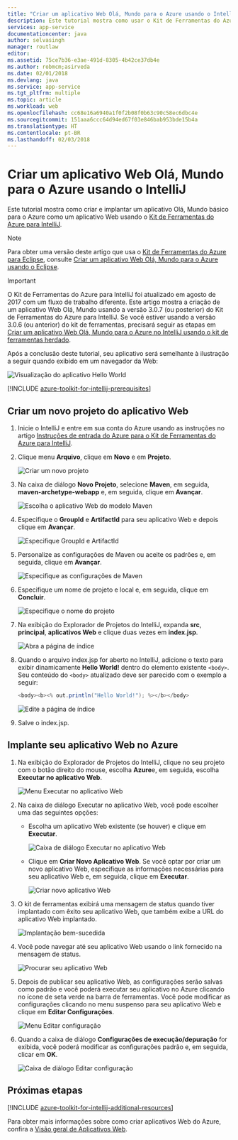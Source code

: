 ```yaml
---
title: "Criar um aplicativo Web Olá, Mundo para o Azure usando o IntelliJ"
description: Este tutorial mostra como usar o Kit de Ferramentas do Azure para IntelliJ para criar um aplicativo Web Hello World para o Azure.
services: app-service
documentationcenter: java
author: selvasingh
manager: routlaw
editor: 
ms.assetid: 75ce7b36-e3ae-491d-8305-4b42ce37db4e
ms.author: robmcm;asirveda
ms.date: 02/01/2018
ms.devlang: java
ms.service: app-service
ms.tgt_pltfrm: multiple
ms.topic: article
ms.workload: web
ms.openlocfilehash: cc68e16a6940a1f0f2b08f0b63c90c58ec6dbc4e
ms.sourcegitcommit: 151aaa6ccc64d94ed67f03e846bab953bde15b4a
ms.translationtype: HT
ms.contentlocale: pt-BR
ms.lasthandoff: 02/03/2018
---
```

# <a name="create-a-hello-world-web-app-for-azure-using-intellij"></a>Criar um aplicativo Web Olá, Mundo para o Azure usando o IntelliJ

Este tutorial mostra como criar e implantar um aplicativo Olá, Mundo básico para o Azure como um aplicativo Web usando o [Kit de Ferramentas do Azure para IntelliJ].

> [!NOTE]
>
> Para obter uma versão deste artigo que usa o [Kit de Ferramentas do Azure para Eclipse], consulte [Criar um aplicativo Web Olá, Mundo para o Azure usando o Eclipse][eclipse-hello-world].
>

> [!IMPORTANT]
> 
> O Kit de Ferramentas do Azure para IntelliJ foi atualizado em agosto de 2017 com um fluxo de trabalho diferente. Este artigo mostra a criação de um aplicativo Web Olá, Mundo usando a versão 3.0.7 (ou posterior) do Kit de Ferramentas do Azure para IntelliJ. Se você estiver usando a versão 3.0.6 (ou anterior) do kit de ferramentas, precisará seguir as etapas em [Criar um aplicativo Web Olá, Mundo para o Azure no IntelliJ usando o kit de ferramentas herdado][Legacy Version].
> 

Após a conclusão deste tutorial, seu aplicativo será semelhante à ilustração a seguir quando exibido em um navegador da Web:

![Visualização do aplicativo Hello World][browse-web-app]

[!INCLUDE [azure-toolkit-for-intellij-prerequisites](../includes/azure-toolkit-for-intellij-prerequisites.md)]

## <a name="create-a-new-web-app-project"></a>Criar um novo projeto do aplicativo Web

1. Inicie o IntelliJ e entre em sua conta do Azure usando as instruções no artigo [Instruções de entrada do Azure para o Kit de Ferramentas do Azure para IntelliJ][intelliJ-sign-in-instructions].

1. Clique menu **Arquivo**, clique em **Novo** e em **Projeto**.
   
   ![Criar um novo projeto][file-new-project]

1. Na caixa de diálogo **Novo Projeto**, selecione **Maven**, em seguida, **maven-archetype-webapp** e, em seguida, clique em **Avançar**.
   
   ![Escolha o aplicativo Web do modelo Maven][maven-archetype-webapp]
   
1. Especifique o **GroupId** e **ArtifactId** para seu aplicativo Web e depois clique em **Avançar**.
   
   ![Especifique GroupId e ArtifactId][groupid-and-artifactid]

1. Personalize as configurações de Maven ou aceite os padrões e, em seguida, clique em **Avançar**.
   
   ![Especifique as configurações de Maven][maven-options]

1. Especifique um nome de projeto e local e, em seguida, clique em **Concluir**.
   
   ![Especifique o nome do projeto][project-name]

1. Na exibição do Explorador de Projetos do IntelliJ, expanda **src**, **principal**, **aplicativos Web** e clique duas vezes em **index.jsp**.
   
   ![Abra a página de índice][open-index-page]

1. Quando o arquivo index.jsp for aberto no IntelliJ, adicione o texto para exibir dinamicamente **Hello World!** dentro do elemento existente `<body>`. Seu conteúdo do `<body>` atualizado deve ser parecido com o exemplo a seguir:
   
   ```java
   <body><b><% out.println("Hello World!"); %></b></body>
   ``` 

   ![Edite a página de índice][edit-index-page]

1. Salve o index.jsp.

## <a name="deploy-your-web-app-to-azure"></a>Implante seu aplicativo Web no Azure

1. Na exibição do Explorador de Projetos do IntelliJ, clique no seu projeto com o botão direito do mouse, escolha **Azure**e, em seguida, escolha **Executar no aplicativo Web**.
   
   ![Menu Executar no aplicativo Web][run-on-web-app-menu]

1. Na caixa de diálogo Executar no aplicativo Web, você pode escolher uma das seguintes opções:

   * Escolha um aplicativo Web existente (se houver) e clique em **Executar**.

      ![Caixa de diálogo Executar no aplicativo Web][run-on-web-app-dialog]

   * Clique em **Criar Novo Aplicativo Web**. Se você optar por criar um novo aplicativo Web, especifique as informações necessárias para seu aplicativo Web e, em seguida, clique em **Executar**.

      ![Criar novo aplicativo Web][create-new-web-app-dialog]

1. O kit de ferramentas exibirá uma mensagem de status quando tiver implantado com êxito seu aplicativo Web, que também exibe a URL do aplicativo Web implantado.

   ![Implantação bem-sucedida][successfully-deployed]

1. Você pode navegar até seu aplicativo Web usando o link fornecido na mensagem de status.

   ![Procurar seu aplicativo Web][browse-web-app]

1. Depois de publicar seu aplicativo Web, as configurações serão salvas como padrão e você poderá executar seu aplicativo no Azure clicando no ícone de seta verde na barra de ferramentas. Você pode modificar as configurações clicando no menu suspenso para seu aplicativo Web e clique em **Editar Configurações**.

   ![Menu Editar configuração][edit-configuration-menu]

1. Quando a caixa de diálogo **Configurações de execução/depuração** for exibida, você poderá modificar as configurações padrão e, em seguida, clicar em **OK**.

   ![Caixa de diálogo Editar configuração][edit-configuration-dialog]

## <a name="next-steps"></a>Próximas etapas

[!INCLUDE [azure-toolkit-for-intellij-additional-resources](../includes/azure-toolkit-for-intellij-additional-resources.md)]

Para obter mais informações sobre como criar aplicativos Web do Azure, confira a [Visão geral de Aplicativos Web].

<!-- URL List -->

[Kit de Ferramentas do Azure para IntelliJ]: azure-toolkit-for-intellij.md
[Kit de Ferramentas do Azure para Eclipse]: ../eclipse/azure-toolkit-for-eclipse.md
[eclipse-hello-world]: ../eclipse/azure-toolkit-for-eclipse-create-hello-world-web-app.md
[Visão geral de Aplicativos Web]: /azure/app-service/app-service-web-overview
[Apache Tomcat]: http://tomcat.apache.org/
[Jetty]: http://www.eclipse.org/jetty/
[Legacy Version]: azure-toolkit-for-intellij-create-hello-world-web-app-legacy-version.md
[intelliJ-sign-in-instructions]: azure-toolkit-for-intellij-sign-in-instructions.md

<!-- IMG List -->

[file-new-project]: ./media/azure-toolkit-for-intellij-create-hello-world-web-app/file-new-project.png
[maven-archetype-webapp]: ./media/azure-toolkit-for-intellij-create-hello-world-web-app/maven-archetype-webapp.png
[groupid-and-artifactid]: ./media/azure-toolkit-for-intellij-create-hello-world-web-app/groupid-and-artifactid.png
[maven-options]: ./media/azure-toolkit-for-intellij-create-hello-world-web-app/maven-options.png
[project-name]: ./media/azure-toolkit-for-intellij-create-hello-world-web-app/project-name.png
[open-index-page]: ./media/azure-toolkit-for-intellij-create-hello-world-web-app/open-index-page.png
[edit-index-page]: ./media/azure-toolkit-for-intellij-create-hello-world-web-app/edit-index-page.png
[run-on-web-app-menu]: ./media/azure-toolkit-for-intellij-create-hello-world-web-app/run-on-web-app-menu.png
[run-on-web-app-dialog]: ./media/azure-toolkit-for-intellij-create-hello-world-web-app/run-on-web-app-dialog.png
[create-new-web-app-dialog]: ./media/azure-toolkit-for-intellij-create-hello-world-web-app/create-new-web-app-dialog.png
[successfully-deployed]: ./media/azure-toolkit-for-intellij-create-hello-world-web-app/successfully-deployed.png
[browse-web-app]: ./media/azure-toolkit-for-intellij-create-hello-world-web-app/browse-web-app.png
[edit-configuration-menu]: ./media/azure-toolkit-for-intellij-create-hello-world-web-app/edit-configuration-menu.png
[edit-configuration-dialog]: ./media/azure-toolkit-for-intellij-create-hello-world-web-app/edit-configuration-dialog.png
